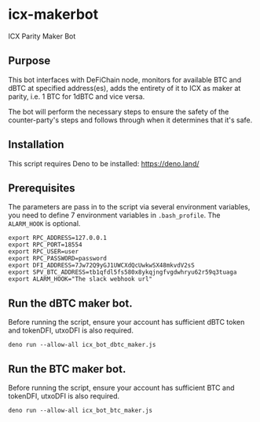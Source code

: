 # icx-makerbot
ICX Parity Maker Bot

## Purpose

This bot interfaces with DeFiChain node, monitors for available BTC and dBTC at specified address(es), adds the entirety of it to ICX as maker at parity, i.e. 1 BTC for 1dBTC and vice versa.

The bot will perform the necessary steps to ensure the safety of the counter-party's steps and follows through when it determines that it's safe.

## Installation

This script requires Deno to be installed: https://deno.land/

## Prerequisites

The parameters are pass in to the script via several environment variables, you need to define 7 environment variables in `.bash_profile`. The `ALARM_HOOK` is optional.

```
export RPC_ADDRESS=127.0.0.1
export RPC_PORT=18554
export RPC_USER=user
export RPC_PASSWORD=password
export DFI_ADDRESS=7Jw72Q9yGJ1UWCXdQcUwkwSX48mkvdV2sS
export SPV_BTC_ADDRESS=tb1qfdl5fs580x8ykqjngfvgdwhryu62r59q3tuaga
export ALARM_HOOK="The slack webhook url"
```

## Run the dBTC maker bot.

Before running the script, ensure your account has sufficient dBTC token and tokenDFI, utxoDFI is also required.

```
deno run --allow-all icx_bot_dbtc_maker.js
```

## Run the BTC maker bot.

Before running the script, ensure your account has sufficient BTC and tokenDFI, utxoDFI is also required.

```
deno run --allow-all icx_bot_btc_maker.js
```
